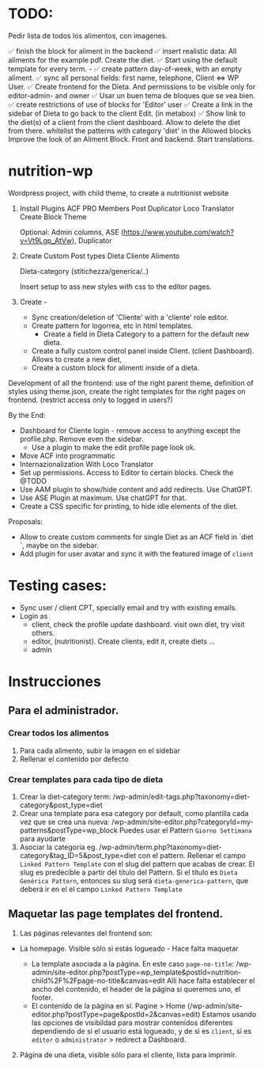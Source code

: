 # TODO:

Pedir lista de todos los alimentos, con imagenes.

✅ finish the block for aliment in the backend
✅ insert realistic data: All aliments for the example pdf. Create the diet.
✅ Start using the default template for every term. -
✅ create pattern day-of-week, with an empty aliment.
✅ sync all personal fields: first name, telephone, Client <=> WP User.
✅ Create frontend for the Dieta.
And permissions to be visible only for editor-admin- and owner
✅ Usar un buen tema de bloques que se vea bien.
✅ create restrictions of use of blocks for 'Editor' user
✅ Create a link in the sidebar of Dieta to go back to the client Edit. (in metabox)
✅ Show link to the diet(s) of a client from the client dashboard. Allow to delete the diet from there.
whitelist the patterns with category 'diet' in the Allowed blocks
Improve the look of an Aliment Block. Front and backend.
Start translations.

# nutrition-wp

Wordpress project, with child theme, to create a nutritionist website

1. Install Plugins
   ACF PRO
   Members
   Post Duplicator
   Loco Translator
   Create Block Theme

   Optional: Admin columns, ASE (https://www.youtube.com/watch?v=Vt9Lgp_AtVw), Duplicator

2. Create Custom Post types
   Dieta
   Cliente
   Alimento

   Dieta-category (stitichezza/generica/..)

   Insert setup to ass new styles with css to the editor pages.

3. Create -
   - Sync creation/deletion of 'Cliente' with a 'cliente' role editor.
   - Create pattern for logorrea, etc in html templates.
     - Create a field in Dieta Category to a pattern for the default new dieta.
   - Create a fully custom control panel inside Client. (client Dashboard). Allows to create a new diet,
   - Create a custom block for alimenti inside of a dieta.

Development of all the frontend: use of the right parent theme, definition of styles using theme.json, create the right templates for the right pages on frontend. (restrict access only to logged in users?)

By the End:

- Dashboard for Cliente login - remove access to anything except the profile.php. Remove even the sidebar.
  - Use a plugin to make the edit profile page look ok.
- Move ACF into programmatic
- Internazionalization With Loco Translator
- Set up permissions. Access to Editor to certain blocks. Check the @TODO
- Use AAM plugin to show/hide content and add redirects. Use ChatGPT.
- Use ASE Plugin at maximum. Use chatGPT for that.
- Create a CSS specific for printing, to hide idle elements of the diet.

Proposals:

- Allow to create custom comments for single Diet as an ACF field in ´diet´, maybe on the sidebar.
- Add plugin for user avatar and sync it with the featured image of `client`

# Testing cases:

- Sync user / client CPT, specially email and try with existing emails.
- Login as
  - client, check the profile update dashboard. visit own diet, try visit others.
  - editor, (nutritionist). Create clients, edit it, create diets ...
  - admin

# Instrucciones

## Para el administrador.

### Crear todos los alimentos

1. Para cada alimento, subir la imagen en el sidebar
2. Rellenar el contenido por defecto

### Crear templates para cada tipo de dieta

1. Crear la diet-category term: /wp-admin/edit-tags.php?taxonomy=diet-category&post_type=diet
2. Crear una template para esa category por default, como plantilla cada vez que se crea una nueva:
   /wp-admin/site-editor.php?categoryId=my-patterns&postType=wp_block
   Puedes usar el Pattern `Giorno Settimana` para ayudarte
3. Asociar la categoria eg. /wp-admin/term.php?taxonomy=diet-category&tag_ID=5&post_type=diet
   con el pattern. Rellenar el campo `Linked Pattern Template` con el slug del pattern que acabas de crear. El slug es predecible a partir del título del Pattern. Si el título es `Dieta Genérica Pattern`, entonces su slug será `dieta-generica-pattern`, que deberá ir en el el campo `Linked Pattern Template`

## Maquetar las page templates del frontend.

1. Las páginas relevantes del frontend son:

- La homepage. Visible sólo si estás logueado - Hace falta maquetar

  - La template asociada a la página. En este caso `page-no-title`: /wp-admin/site-editor.php?postType=wp_template&postId=nutrition-child%2F%2Fpage-no-title&canvas=edit
    Allí hace falta establecer el ancho del contenido, el header de la página si queremos uno, el footer.
  - El contenido de la página en sí. Pagine > Home (/wp-admin/site-editor.php?postType=page&postId=2&canvas=edit)
    Estamos usando las opciones de visibildad para mostrar contenidos diferentes dependiendo de si el usuario está logueado, y de si es `client`, si es `editor` o `administrator` > redirect a Dashboard.

2. Página de una dieta, visible sólo para el cliente, lista para imprimir.
